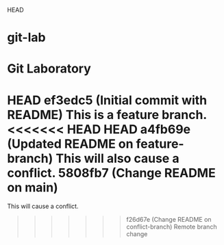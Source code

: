 HEAD
# git-lab

# Git Laboratory
HEAD
 ef3edc5 (Initial commit with README)
This is a feature branch.
<<<<<<< HEAD
HEAD
a4fb69e (Updated README on feature-branch)
This will also cause a conflict.
5808fb7 (Change README on main)
=======
This will cause a conflict.
>>>>>>> f26d67e (Change README on conflict-branch)
Remote branch change
